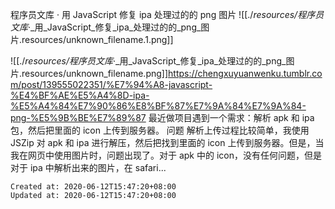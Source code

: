 
程序员文库 · 用 JavaScript 修复 ipa 处理过的的 png 图片
![[./_resources/程序员文库_·_用_JavaScript_修复_ipa_处理过的的_png_图片.resources/unknown_filename.1.png]]

![[./_resources/程序员文库_·_用_JavaScript_修复_ipa_处理过的的_png_图片.resources/unknown_filename.png]]<https://chengxuyuanwenku.tumblr.com/post/139555022351/%E7%94%A8-javascript-%E4%BF%AE%E5%A4%8D-ipa-%E5%A4%84%E7%90%86%E8%BF%87%E7%9A%84%E7%9A%84-png-%E5%9B%BE%E7%89%87>
最近做项目遇到一个需求：解析 apk 和 ipa 包，然后把里面的 icon 上传到服务器。 问题 解析上传过程比较简单，我使用 JSZip 对 apk 和 ipa 进行解压，然后把找到里面的 icon 上传到服务器。但是，当我在网页中使用图片时，问题出现了。对于 apk 中的 icon，没有任何问题，但是对于 ipa 中解析出来的图片，在 safari...

    Created at: 2020-06-12T15:47:20+08:00
    Updated at: 2020-06-12T15:47:20+08:00

